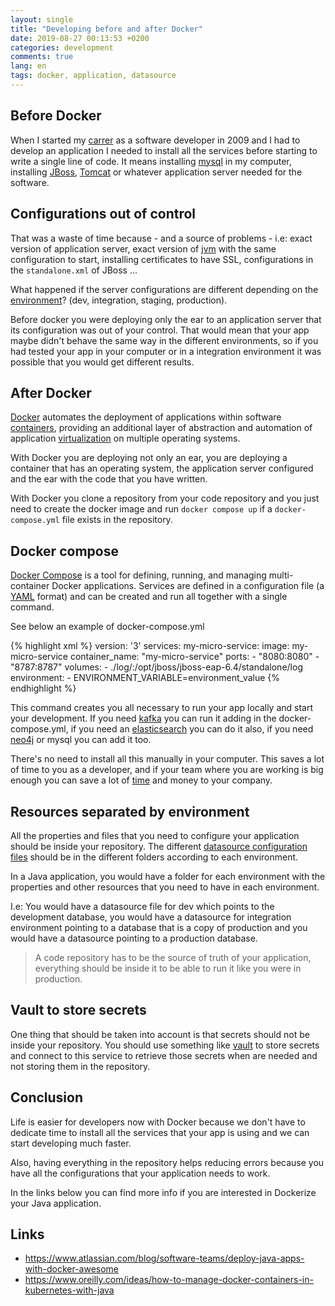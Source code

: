 ```yaml
---
layout: single
title: "Developing before and after Docker"
date: 2019-08-27 00:13:53 +0200
categories: development
comments: true
lang: en
tags: docker, application, datasource
---
```


Before Docker
-------------------------
When I started my <a href="https://www.linkedin.com/in/amanrique/">carrer</a> as a software developer in 2009 and I had to develop an application I needed to install all the services before starting to write a single line of code. It means installing <a href="https://www.mysql.com/">mysql</a> in my computer, installing <a href="https://wildfly.org/">JBoss</a>, <a href="https://tomcat.apache.org/">Tomcat</a> or whatever application server needed for the software. 

Configurations out of control
------------------------------
That was a waste of time because - and a source of problems - i.e: exact version of application server, exact version of <a href="https://en.wikipedia.org/wiki/Java_virtual_machine">jvm</a> with the same configuration to start, installing certificates to have SSL, configurations in the `standalone.xml` of JBoss ...

What happened if the server configurations are different depending on the <a href="https://dltj.org/article/software-development-practice/">environment</a>? (dev, integration, staging, production).

Before docker you were deploying only the ear to an application server that its configuration was out of your control.
That would mean that your app maybe didn't behave the same way in the different environments, so if you had tested your app in your computer or in a integration environment it was possible that you would get different results.  

After Docker
-------------------------
<a href="https://en.wikipedia.org/wiki/Docker_(software)">Docker</a> automates the deployment of applications within software <a href="https://en.wikipedia.org/wiki/OS-level_virtualisation">containers</a>, providing an additional layer of abstraction and automation of application <a href="https://en.wikipedia.org/wiki/Virtualization">virtualization</a> on multiple operating systems.

With Docker you are deploying not only an ear, you are deploying a container that has an operating system, the application server configured and the ear with the code that you have written. 

With Docker you clone a repository from your code repository and you just need to create the docker image and run `docker compose up` if a `docker-compose.yml` file exists in the repository.


Docker compose
-----------------------------

<a href="https://docs.docker.com/compose/">Docker Compose</a> is a tool for defining, running, and managing multi-container Docker applications. Services are defined in a configuration file (a <a href="https://yaml.org/">YAML</a> format) and can be created and run all together with a single command.

See below an example of docker-compose.yml 

{% highlight xml %}
version: '3'
services:
  my-micro-service:
    image: my-micro-service
    container_name: "my-micro-service"
    ports:
      - "8080:8080"
      - "8787:8787"
    volumes:
    - ./log/:/opt/jboss/jboss-eap-6.4/standalone/log
    environment:
      - ENVIRONMENT_VARIABLE=environment_value
{% endhighlight %}

This command creates you all necessary to run your app locally and start your development. If you need <a href="https://kafka.apache.org/">kafka</a> you can run it adding in the docker-compose.yml, if you need an <a href="https://www.elastic.co/">elasticsearch</a> you can do it also, if you need <a href="https://neo4j.com/">neo4j</a> or mysql you can add it too. 

There's no need to install all this manually in your computer. This saves a lot of time to you as a developer, and if your team where you are working is big enough you can save a lot of <a href="https://alexmanrique.com/blog/development/2017/07/20/slow-builds-fast-deploys.html">time</a> and money to your company.

Resources separated by environment
-------------------------------------------
All the properties and files that you need to configure your application should be inside your repository. The different <a href="https://docs.jboss.org/jbossas/docs/Getting_Started_Guide/beta422/html/Using_other_Databases-DataSource_Configuration_Files.html">datasource configuration files</a> should be in the different folders according to each environment.

In a Java application, you would have a folder for each environment with the properties and other resources that you need to have in each environment. 

I.e: You would have a datasource file for dev which points to the development database, you would have a datasource for integration environment pointing to a database that is a copy of production and you would have a datasource pointing to a production database.

> A code repository has to be the source of truth of your application, everything should be inside it to be able to run it like you were in production.

Vault to store secrets
-------------------------------------------
One thing that should be taken into account is that secrets should not be inside your repository. You should use something like <a href="https://www.vaultproject.io/">vault</a> to store secrets and connect to this service to retrieve those secrets when are needed and not storing them in the repository.  

Conclusion
-----------------------
Life is easier for developers now with Docker because we don't have to dedicate time to install all the services that your app is using and we can start developing much faster.

Also, having everything in the repository helps reducing errors because you have all the configurations that your application needs to work.

In the links below you can find more info if you are interested in Dockerize your Java application.

Links
--------------------------
- https://www.atlassian.com/blog/software-teams/deploy-java-apps-with-docker-awesome
- https://www.oreilly.com/ideas/how-to-manage-docker-containers-in-kubernetes-with-java













  












